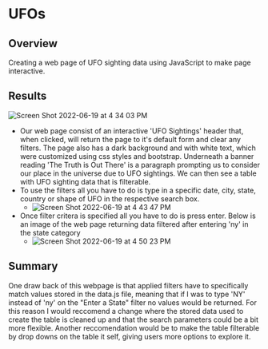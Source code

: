 # UFOs

## Overview
Creating a web page of UFO sighting data using JavaScript to make page interactive.

## Results
![Screen Shot 2022-06-19 at 4 34 03 PM](https://user-images.githubusercontent.com/96406929/174504582-cfe3f5d8-f44a-44e2-9238-977f7ae58427.png)

* Our web page consist of an interactive 'UFO Sightings' header that, when clicked, will return the page to it's default form and clear any filters. The page also has a dark background and with white text, which were customized using css styles and bootstrap. Underneath a banner reading 'The Truth is Out There' is a paragraph prompting us to consider our place in the universe due to UFO sightings. We can then see a table with UFO sighting data that is filterable. 
* To use the filters all you have to do is type in a specific date, city, state, country or shape of UFO in the respective search box.
  * ![Screen Shot 2022-06-19 at 4 43 47 PM](https://user-images.githubusercontent.com/96406929/174504840-3ddda4a3-df3d-4a96-a920-1a6f149da1da.png)
* Once filter critera is specified all you have to do is press enter. Below is an image of the web page returning data filtered after entering 'ny' in the state category 
  * ![Screen Shot 2022-06-19 at 4 50 23 PM](https://user-images.githubusercontent.com/96406929/174504921-c37a4a2f-0029-4405-bceb-5a4d558460ff.png)

## Summary
One draw back of this webpage is that applied filters have to specifically match values stored in the data.js file, meaning that if I was to type 'NY' instead of 'ny' on the "Enter a State" filter no values would be returned. For this reason I would reccomend a change where the stored data used to create the table is cleaned up and that the search parameters could be a bit more flexible. Another reccomendation would be to make the table filterable by drop downs on the table it self, giving users more options to explore it. 
